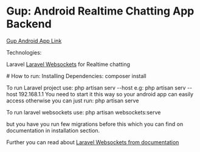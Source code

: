 # Gup: Android Realtime Chatting App Backend

<a href="https://github.com/zeeshanali-k/Gup">Gup Android App Link</a>

Technologies:
<p>
Laravel
<a href="https://beyondco.de/docs/laravel-websockets/getting-started/introduction">Laravel Websockets</a> for Realtime chatting
</p>
# How to run:
Installing Dependencies: composer install

To run Laravel project use: php artisan serv --host <your-local-ip-here> 
e.g: php artisan serv --host 192.168.1.1
You need to start it this way so your android app can easily access otherwise you can just run: php artisan serve

<p>To run laravel websockets use: php artisan websockets:serve</p>
<p>but you have you run few migrations before this which you can find on documentation in installation section.</p>
Further you can read about <a href="https://beyondco.de/docs/laravel-websockets/getting-started/introduction">Laravel Websockets from documentation</a>
